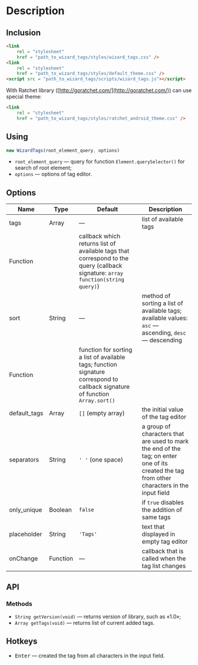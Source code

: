 # Description

## Inclusion

```html
<link
    rel = "stylesheet"
    href = "path_to_wizard_tags/styles/wizard_tags.css" />
<link
    rel = "stylesheet"
    href = "path_to_wizard_tags/styles/default_theme.css" />
<script src = "path_to_wizard_tags/scripts/wizard_tags.js"></script>
```

With Ratchet library ([http://goratchet.com/](http://goratchet.com/)) can use
special theme:

```html
<link
    rel = "stylesheet"
    href = "path_to_wizard_tags/styles/ratchet_android_theme.css" />
```

## Using

```javascript
new WizardTags(root_element_query, options)
```

* `root_element_query` &mdash; query for function `Element.querySelector()` for
search of root element;
* `options` &mdash; options of tag editor.

## Options

Name | Type | Default | Description
--- | --- | --- | ---
tags | Array | &mdash; | list of available tags
 | Function || callback which returns list of available tags that correspond to the query (callback signature: `array function(string query)`)
sort | String | &mdash; | method of sorting a list of available tags; available values: `asc` &mdash; ascending, `desc` &mdash; descending
 | Function || function for sorting a list of available tags; function signature correspond to callback signature of function `Array.sort()`
default_tags | Array | `[]` (empty array) | the initial value of the tag editor
separators | String | `' '` (one space) | a group of characters that are used to mark the end of the tag; on enter one of its created the tag from other characters in the input field
only_unique | Boolean | `false` | if `true` disables the addition of same tags
placeholder | String | `'Tags'` | text that displayed in empty tag editor
onChange | Function | &mdash; | callback that is called when the tag list changes

## API

### Methods

* `String getVersion(void)` &mdash; returns version of library, such as
&laquo;1.0&raquo;;
* `Array getTags(void)` &mdash; returns list of current added tags.

## Hotkeys

* <kbd>Enter</kbd> &mdash; created the tag from all characters in the input
field.
